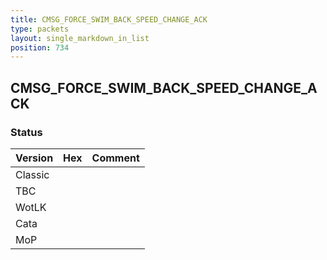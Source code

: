 ```yaml
---
title: CMSG_FORCE_SWIM_BACK_SPEED_CHANGE_ACK
type: packets
layout: single_markdown_in_list
position: 734
---
```


## CMSG_FORCE_SWIM_BACK_SPEED_CHANGE_ACK

### Status

Version    | Hex        | Comment
---------- | ---------- | ---------- 
Classic    |            |
TBC        |            |
WotLK      |            | 
Cata       |            |
MoP        |            |